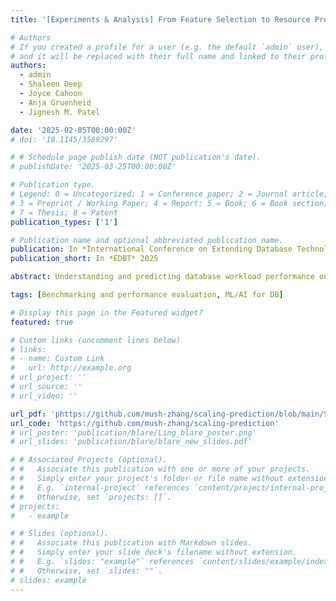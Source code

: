 ```yaml
---
title: '[Experiments & Analysis] From Feature Selection to Resource Prediction: An Analysis of Commonly Applied Workflows and Techniques'

# Authors
# If you created a profile for a user (e.g. the default `admin` user), write the username (folder name) here
# and it will be replaced with their full name and linked to their profile.
authors:
  - admin
  - Shaleen Deep
  - Joyce Cahoon
  - Anja Gruenheid
  - Jignesh M. Patel

date: '2025-02-05T00:00:00Z'
# doi: '10.1145/3589297'

# # Schedule page publish date (NOT publication's date).
# publishDate: '2025-03-25T00:00:00Z'

# Publication type.
# Legend: 0 = Uncategorized; 1 = Conference paper; 2 = Journal article;
# 3 = Preprint / Working Paper; 4 = Report; 5 = Book; 6 = Book section;
# 7 = Thesis; 8 = Patent
publication_types: ['1']

# Publication name and optional abbreviated publication name.
publication: In *International Conference on Extending Database Technology* 2025
publication_short: In *EDBT* 2025

abstract: Understanding and predicting database workload performance on different hardware settings in the cloud is crucial for both the users and providers in order to optimize resource allocation. Recently, machine learning (ML) based techniques have been applied to parts of the end-to-end three-step pipeline for workload prediction: feature selection, workload similarity, and performance prediction. However, despite its practical importance, there exists no principled analysis that studies the performance of such pipelines. In this paper, we examine the state-of-the-art strategies for these three components, with the goal of identifying which techniques work best in practice. Our experimental results reveal that while no universal solution exists for the prediction pipeline, certain best practices can improve prediction performance and reduce computation overhead. Based on our results, we outline important topics for future work that will benefit ML-driven recommendation systems for resource allocation.

tags: [Benchmarking and performance evaluation, ML/AI for DB]

# Display this page in the Featured widget?
featured: true

# Custom links (uncomment lines below)
# links:
# - name: Custom Link
#   url: http://example.org
# url_project: ''
# url_source: ''
# url_video: ''

url_pdf: 'phttps://github.com/mush-zhang/scaling-prediction/blob/main/ScalingPerformanceComputation_extended.pdf'
url_code: 'https://github.com/mush-zhang/scaling-prediction'
# url_poster: 'publication/blare/Ling_blare_poster.png'
# url_slides: 'publication/blare/blare_new_slides.pdf'

# # Associated Projects (optional).
# #   Associate this publication with one or more of your projects.
# #   Simply enter your project's folder or file name without extension.
# #   E.g. `internal-project` references `content/project/internal-project/index.md`.
# #   Otherwise, set `projects: []`.
# projects:
#   - example

# # Slides (optional).
# #   Associate this publication with Markdown slides.
# #   Simply enter your slide deck's filename without extension.
# #   E.g. `slides: "example"` references `content/slides/example/index.md`.
# #   Otherwise, set `slides: ""`.
# slides: example
---
```

